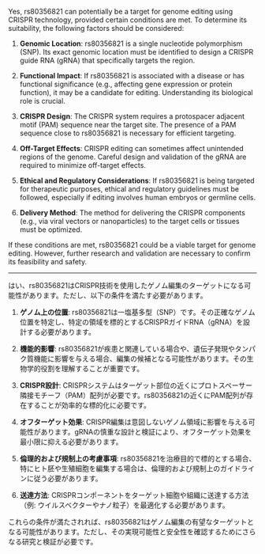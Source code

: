 Yes, rs80356821 can potentially be a target for genome editing using CRISPR technology, provided certain conditions are met. To determine its suitability, the following factors should be considered:

1. **Genomic Location**: rs80356821 is a single nucleotide polymorphism (SNP). Its exact genomic location must be identified to design a CRISPR guide RNA (gRNA) that specifically targets the region.

2. **Functional Impact**: If rs80356821 is associated with a disease or has functional significance (e.g., affecting gene expression or protein function), it may be a candidate for editing. Understanding its biological role is crucial.

3. **CRISPR Design**: The CRISPR system requires a protospacer adjacent motif (PAM) sequence near the target site. The presence of a PAM sequence close to rs80356821 is necessary for efficient targeting.

4. **Off-Target Effects**: CRISPR editing can sometimes affect unintended regions of the genome. Careful design and validation of the gRNA are required to minimize off-target effects.

5. **Ethical and Regulatory Considerations**: If rs80356821 is being targeted for therapeutic purposes, ethical and regulatory guidelines must be followed, especially if editing involves human embryos or germline cells.

6. **Delivery Method**: The method for delivering the CRISPR components (e.g., via viral vectors or nanoparticles) to the target cells or tissues must be optimized.

If these conditions are met, rs80356821 could be a viable target for genome editing. However, further research and validation are necessary to confirm its feasibility and safety.

---

はい、rs80356821はCRISPR技術を使用したゲノム編集のターゲットになる可能性があります。ただし、以下の条件を満たす必要があります。

1. **ゲノム上の位置**: rs80356821は一塩基多型（SNP）です。その正確なゲノム位置を特定し、特定の領域を標的とするCRISPRガイドRNA（gRNA）を設計する必要があります。

2. **機能的影響**: rs80356821が疾患と関連している場合や、遺伝子発現やタンパク質機能に影響を与える場合、編集の候補となる可能性があります。その生物学的役割を理解することが重要です。

3. **CRISPR設計**: CRISPRシステムはターゲット部位の近くにプロトスペーサー隣接モチーフ（PAM）配列が必要です。rs80356821の近くにPAM配列が存在することが効率的な標的化に必要です。

4. **オフターゲット効果**: CRISPR編集は意図しないゲノム領域に影響を与える可能性があります。gRNAの慎重な設計と検証により、オフターゲット効果を最小限に抑える必要があります。

5. **倫理的および規制上の考慮事項**: rs80356821を治療目的で標的とする場合、特にヒト胚や生殖細胞を編集する場合は、倫理的および規制上のガイドラインに従う必要があります。

6. **送達方法**: CRISPRコンポーネントをターゲット細胞や組織に送達する方法（例: ウイルスベクターやナノ粒子）を最適化する必要があります。

これらの条件が満たされれば、rs80356821はゲノム編集の有望なターゲットとなる可能性があります。ただし、その実現可能性と安全性を確認するためにさらなる研究と検証が必要です。
